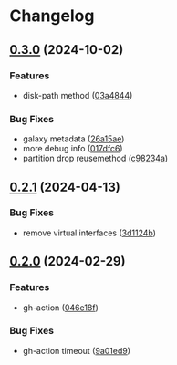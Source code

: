 # Changelog

## [0.3.0](https://github.com/sergelogvinov/ansible-role-debian-boot/compare/v0.2.1...v0.3.0) (2024-10-02)


### Features

* disk-path method ([03a4844](https://github.com/sergelogvinov/ansible-role-debian-boot/commit/03a4844a9097a0b9c9c17d4a4da6fa123309e6f4))


### Bug Fixes

* galaxy metadata ([26a15ae](https://github.com/sergelogvinov/ansible-role-debian-boot/commit/26a15aeca3bf06035e58c791d061eb78633cbc88))
* more debug info ([017dfc6](https://github.com/sergelogvinov/ansible-role-debian-boot/commit/017dfc6ca36afca873cc19d4dd6b41597695592c))
* partition drop reusemethod ([c98234a](https://github.com/sergelogvinov/ansible-role-debian-boot/commit/c98234a079c57af0dda860555d8364f93d25984b))

## [0.2.1](https://github.com/sergelogvinov/ansible-role-debian-boot/compare/v0.2.0...v0.2.1) (2024-04-13)


### Bug Fixes

* remove virtual interfaces ([3d1124b](https://github.com/sergelogvinov/ansible-role-debian-boot/commit/3d1124b22d60b610c33e36182d75ecbb243aee65))

## [0.2.0](https://github.com/sergelogvinov/ansible-role-debian-boot/compare/v0.1.0...v0.2.0) (2024-02-29)


### Features

* gh-action ([046e18f](https://github.com/sergelogvinov/ansible-role-debian-boot/commit/046e18fb9ee416827ea35996804f39b5cecfe1d1))


### Bug Fixes

* gh-action timeout ([9a01ed9](https://github.com/sergelogvinov/ansible-role-debian-boot/commit/9a01ed9404ec5b24455665f3fb38debfd610249c))
